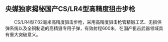 ## 央媒独家揭秘国产CS/LR4型高精度狙击步枪
　　CS/LR4型7.62毫米高精度狙击步枪，采用高精度狙击枪管精锻工艺、无损供弹系统以及全铜制造的高精狙专用子弹，有效射程600米，在国产狙击武器领域具有重大突破意义。 

